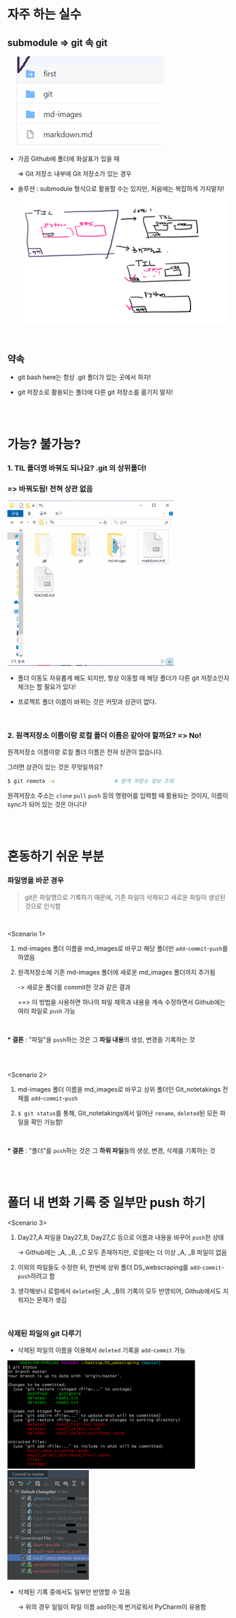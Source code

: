# 자주 하는 실수

## submodule => git 속 git

![image-20210604091558961](md_images/image-20210604091558961.png)

* 가끔 Github에 폴더에 화살표가 있을 때

  => Git 저장소 내부에 Git 저장소가 있는 경우  

* 솔루션 : submodule 형식으로 활용할 수는 있지만, 처음에는 복잡하게 가지말자!

  ![](md_images/image-20210604092118640.png)
  
  <br>

## 약속

* git bash here는 항상 .git 폴더가 있는 곳에서 하자!

* git 저장소로 활용되는 폴더에 다른 git 저장소를 옮기지 말자!


<br><br>

# 가능? 불가능?

### 1. TIL 폴더명 바꿔도 되나요? .git 의 상위폴더! 

### => 바꿔도됨! 전혀 상관 없음

<img src="md_images/image-20210604093246731.png" alt="image-20210604093246731" style="zoom:67%;" />

* 폴더 이동도 자유롭게 해도 되지만, 항상 이동할 때 해당 폴더가 다른 git 저장소인지 체크는 할 필요가 있다!

* 프로젝트 폴더 이름이 바뀌는 것은 커밋과 상관이 없다.

  <br>

### 2. 원격저장소 이름이랑 로컬 폴더 이름은 같아야 할까요? => No!

원격저장소 이름이랑 로컬 폴더 이름은 전혀 상관이 없습니다.

그러면 상관이 있는 것은 무엇일까요?

```bash
$ git remote -v                   # 원격 저장소 정보 조회 
```

원격저장소 주소는 `clone` `pull` `push` 등의 명령어를 입력할 때 활용되는 것이지, 이름이 sync가 되어 있는 것은 아니다!

<br>

<br>

# 혼동하기 쉬운 부분

### 파일명을 바꾼 경우

> git은 파일명으로 기록하기 때문에, 기존 파일이 삭제되고 새로운 파일이 생성된 것으로 인식함

<br>

<Scenario 1>

1) md-images 폴더 이름을 md_images로 바꾸고 해당 폴더만 `add`-`commit`-`push`를 하였음

2) 원격저장소에 기존 md-images 폴더에 새로운 md_images 폴더까지 추가됨

   -> 새로운 폴더를 commit한 것과 같은 결과

   ==> 이 방법을 사용하면 하나의 파일 제목과 내용을 계속 수정하면서 Github에는 여러 파일로 `push` 가능

<br>

<b>* 결론</b> : "파일"을 `push`하는 것은 그 **파일 내용**의 생성, 변경을 기록하는 것

<br>

<br>

<Scenario 2>

1) md-images 폴더 이름을 md_images로 바꾸고 상위 폴더인 Git_notetakings 전체를 `add`-`commit`-`push` 

2) `$ git status`를 통해, Git_notetakings에서 일어난 `rename`, `deleted`된 모든 파일을 확인 가능함!

<br>

<b>* 결론</b> : "폴더"를 `push`하는 것은 그 **하위 파일**들의 생성, 변경, 삭제를 기록하는 것

<br>

<br>

# 폴더 내 변화 기록 중 일부만 push 하기

<Scenario 3>

1) Day27_A 파일을 Day27_B, Day27_C 등으로 이름과 내용을 바꾸어 `push`한 상태 

   -> Github에는 _A, _B, _C 모두 존재하지만, 로컬에는 더 이상 _A, _B 파일이 없음

2) 이외의 파일들도 수정한 뒤, 한번에 상위 폴더 DS_webscraping를 `add`-`commit`-`push`하려고 함

3) 생각해보니 로컬에서 `deleted`된 _A, _B의 기록이 모두 반영되어, Github에서도 지워지는 문제가 생김

<br>

### 삭제된 파일의 git 다루기

- 삭제된 파일의 이름을 이용해서 `deleted` 기록을 `add`-`commit` 가능

<img src="md_images/image-20210625055138132.png" alt="image-20210625055138132" style="zoom: 50%;" /><img src="md_images/image-20210625055617922.png" alt="image-20210625055617922" style="zoom:50%;" />

- 삭제된 기록 중에서도 일부만 반영할 수 있음

  → 위의 경우 일일이 파일 이름 `add`하는게 번거로워서 PyCharm이 유용함
